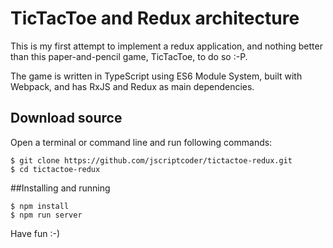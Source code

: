 # TicTacToe and Redux architecture

This is my first attempt to implement a redux application, and nothing better than this paper-and-pencil game, TicTacToe, to do so :-P.

The game is written in TypeScript using ES6 Module System, built with Webpack, and has RxJS and Redux as main dependencies.

## Download source
Open a terminal or command line and run following commands:
```shell
$ git clone https://github.com/jscriptcoder/tictactoe-redux.git
$ cd tictactoe-redux
```

##Installing and running
```shell
$ npm install
$ npm run server
```

Have fun :-)
